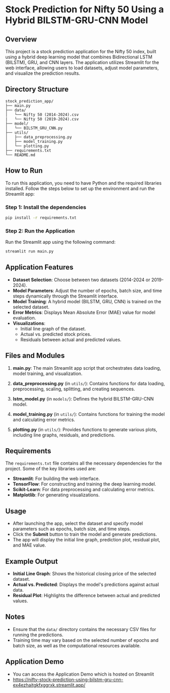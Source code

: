 # Stock Prediction for Nifty 50 Using a Hybrid BILSTM-GRU-CNN Model

## Overview
This project is a stock prediction application for the Nifty 50 index, built using a hybrid deep learning model that combines Bidirectional LSTM (BILSTM), GRU, and CNN layers. The application utilizes Streamlit for the web interface, allowing users to load datasets, adjust model parameters, and visualize the prediction results.

## Directory Structure
```
stock_prediction_app/
├── main.py
├── data/
│   └── Nifty 50 (2014-2024).csv
|   └── Nifty 50 (2019-2024).csv
├── model/
│   └── BILSTM_GRU_CNN.py
├── utils/
│   ├── data_preprocessing.py
│   ├── model_training.py
│   └── plotting.py
├── requirements.txt
└── README.md
```

## How to Run
To run this application, you need to have Python and the required libraries installed. Follow the steps below to set up the environment and run the Streamlit app:

### Step 1: Install the dependencies
   ```bash
   pip install -r requirements.txt
   ```

### Step 2: Run the Application
Run the Streamlit app using the following command:
```bash
streamlit run main.py
```

## Application Features
- **Dataset Selection**: Choose between two datasets (2014-2024 or 2019-2024).
- **Model Parameters**: Adjust the number of epochs, batch size, and time steps dynamically through the Streamlit interface.
- **Model Training**: A hybrid model (BILSTM, GRU, CNN) is trained on the selected dataset.
- **Error Metrics**: Displays Mean Absolute Error (MAE) value for model evaluation.
- **Visualizations**:
  - Initial line graph of the dataset.
  - Actual vs. predicted stock prices.
  - Residuals between actual and predicted values.

## Files and Modules
1. **main.py**: The main Streamlit app script that orchestrates data loading, model training, and visualization.

2. **data_preprocessing.py** (in `utils/`): Contains functions for data loading, preprocessing, scaling, splitting, and creating sequences.

3. **lstm_model.py** (in `models/`): Defines the hybrid BILSTM-GRU-CNN model.

4. **model_training.py** (in `utils/`): Contains functions for training the model and calculating error metrics.

5. **plotting.py** (in `utils/`): Provides functions to generate various plots, including line graphs, residuals, and predictions.

## Requirements
The `requirements.txt` file contains all the necessary dependencies for the project. Some of the key libraries used are:
- **Streamlit**: For building the web interface.
- **TensorFlow**: For constructing and training the deep learning model.
- **Scikit-Learn**: For data preprocessing and calculating error metrics.
- **Matplotlib**: For generating visualizations.

## Usage
- After launching the app, select the dataset and specify model parameters such as epochs, batch size, and time steps.
- Click the **Submit** button to train the model and generate predictions.
- The app will display the initial line graph, prediction plot, residual plot, and MAE value.

## Example Output
- **Initial Line Graph**: Shows the historical closing price of the selected dataset.
- **Actual vs. Predicted**: Displays the model's predictions against actual data.
- **Residual Plot**: Highlights the difference between actual and predicted values.

## Notes
- Ensure that the `data/` directory contains the necessary CSV files for running the predictions.
- Training time may vary based on the selected number of epochs and batch size, as well as the computational resources available.

## Application Demo

- You can access the Application Demo which is hosted on Streamlit
- https://nifty-stock-prediction-using-bilstm-gru-cnn-ex4ezhaitgkfxggrxk.streamlit.app/


